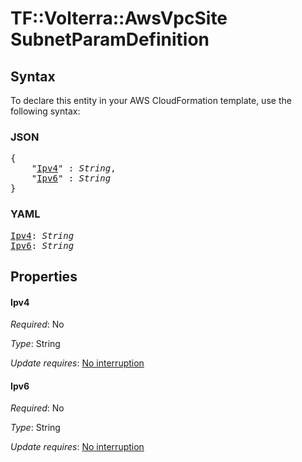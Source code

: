 # TF::Volterra::AwsVpcSite SubnetParamDefinition

## Syntax

To declare this entity in your AWS CloudFormation template, use the following syntax:

### JSON

<pre>
{
    "<a href="#ipv4" title="Ipv4">Ipv4</a>" : <i>String</i>,
    "<a href="#ipv6" title="Ipv6">Ipv6</a>" : <i>String</i>
}
</pre>

### YAML

<pre>
<a href="#ipv4" title="Ipv4">Ipv4</a>: <i>String</i>
<a href="#ipv6" title="Ipv6">Ipv6</a>: <i>String</i>
</pre>

## Properties

#### Ipv4

_Required_: No

_Type_: String

_Update requires_: [No interruption](https://docs.aws.amazon.com/AWSCloudFormation/latest/UserGuide/using-cfn-updating-stacks-update-behaviors.html#update-no-interrupt)

#### Ipv6

_Required_: No

_Type_: String

_Update requires_: [No interruption](https://docs.aws.amazon.com/AWSCloudFormation/latest/UserGuide/using-cfn-updating-stacks-update-behaviors.html#update-no-interrupt)

